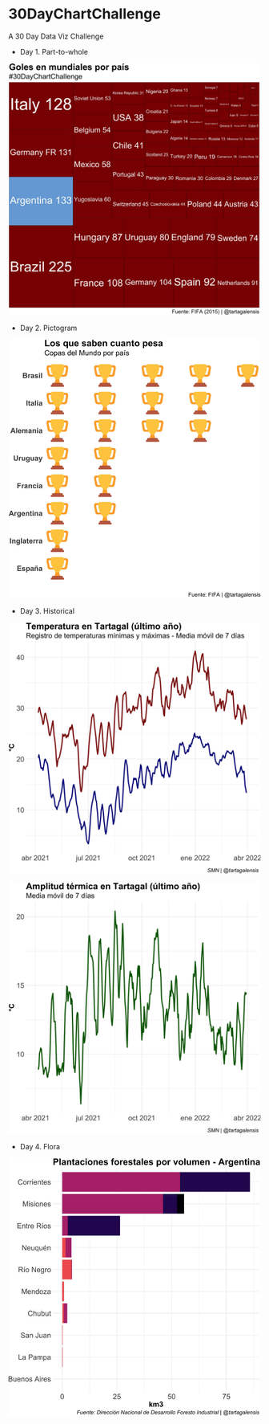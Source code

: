 # 30DayChartChallenge

A 30 Day Data Viz Challenge


- Day 1. Part-to-whole

![Day 1](/dia_01/plots/treemap_goles.jpg)


- Day 2. Pictogram


![Day 2](/dia_02/copas.jpg)


- Day 3. Historical

![Day 3](/dia_03/temperatura_tgal.jpg)

![Day 3 - bis](/dia_03/amplitud_tgal.jpg)



- Day 4. Flora

![Day 4](/dia_04/volumen_forestal.jpg)
